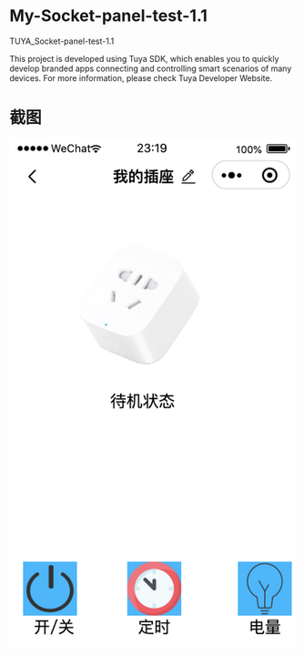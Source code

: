 # My-Socket-panel-test-1.1
TUYA_Socket-panel-test-1.1

This project is developed using Tuya SDK, which enables you to quickly develop branded apps connecting and controlling smart scenarios of many devices. For more information, please check Tuya Developer Website.

# 截图
![截图](https://github.com/wei565831866/My-Socket-panel-test-1.1/blob/master/minicode-1.1/Socket-panel%402x.png "截图")
